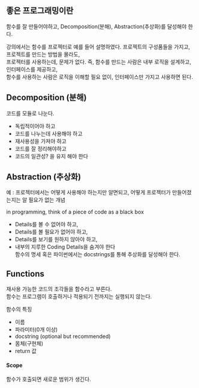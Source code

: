 ## 좋은 프로그래밍이란
함수를 잘 만들어야하고, Decomposition(분해), Abstraction(추상화)를 달성해야 한다.    
   
강의에서는 함수를 프로젝터로 예를 들어 설명하였다. 프로젝트의 구성품들을 가지고, 프로젝트를 만드는 방법을 몰라도,   
프로젝터를 사용하는데, 문제가 없다. 즉, 함수를 만드는 사람은 내부 로직을 설계하고, 인터페이스를 제공하고,   
함수를 사용하는 사람은 로직을 이해할 필요 없이, 인터페이스만 가지고 사용하면 된다.   

## Decomposition (분해)
코드를 모듈로 나눈다.   
* 독립적이어야 하고
* 코드를 나누는데 사용해야 하고
* 재사용성을 가져야 하고
* 코드를 잘 정리해야하고
* 코드의 일관성? 을 유지 해야 한다   
   
## Abstraction (추상화)
예 : 프로젝터에서는 어떻게 사용해야 하는지만 알면되고, 어떻게 프로젝터가 만들어졌는지는 알 필요가 없는 개념    

in programming, think of a piece of code as a black box
* Details를 볼 수 없어야 하고,
* Details를 볼 필요가 없어야 하고,
* Details를 보기를 원하지 않아야 하고,
* 내부의 지루한 Coding Details을 숨겨야 한다   
함수의 명세 혹은 파이썬에서는 docstrings를 통해 추상화를 달성해야 한다.
   
## Functions

재사용 가능한 코드의 조각들을 함수라고 부른다.   
함수는 프로그램이 호출하거나 적용되기 전까지는 실행되지 않는다.   

함수의 특징
* 이름
* 파라미터(0개 이상)
* docstring (optional but recommended)
* 몸체(구현체)
* return 값
   
#### Scope
   
함수가 호출되면 새로운 범위가 생긴다.   
